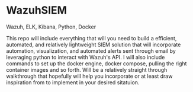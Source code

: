 # WazuhSIEM
Wazuh, ELK, Kibana, Python, Docker



This repo will include everything that will you need to build a efficient, automated, and relatively lightweight SIEM solution that will incorporate automation, visualization, and automated alerts sent through email by leveraging python to interact with Wazuh's API. I will also include commands to set up the docker engine, docker compose, pulling the right container images and so forth. Will be a relatively straight through walkthrough that hopefully will help you incorporate or at least draw inspiration from to implement in your desired sitatuion.
